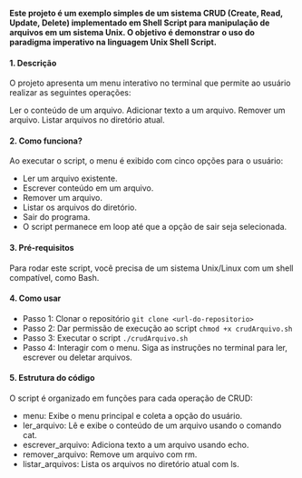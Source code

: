 **Este projeto é um exemplo simples de um sistema CRUD (Create, Read, Update, Delete) implementado em Shell Script para manipulação de arquivos em um sistema Unix. O objetivo é demonstrar o uso do paradigma imperativo na linguagem Unix Shell Script.**

#### 1. Descrição
O projeto apresenta um menu interativo no terminal que permite ao usuário realizar as seguintes operações:

Ler o conteúdo de um arquivo.
Adicionar texto a um arquivo.
Remover um arquivo.
Listar arquivos no diretório atual.

#### 2. Como funciona?
Ao executar o script, o menu é exibido com cinco opções para o usuário:

- Ler um arquivo existente.
- Escrever conteúdo em um arquivo.
- Remover um arquivo.
- Listar os arquivos do diretório.
- Sair do programa.
- O script permanece em loop até que a opção de sair seja selecionada.

#### 3. Pré-requisitos
Para rodar este script, você precisa de um sistema Unix/Linux com um shell compatível, como Bash.

#### 4. Como usar
- Passo 1: Clonar o repositório
`git clone <url-do-repositorio>`
- Passo 2: Dar permissão de execução ao script
`chmod +x crudArquivo.sh`
- Passo 3: Executar o script
`./crudArquivo.sh`
- Passo 4: Interagir com o menu. Siga as instruções no terminal para ler, escrever ou deletar arquivos.

#### 5. Estrutura do código
O script é organizado em funções para cada operação de CRUD:

- menu: Exibe o menu principal e coleta a opção do usuário.
- ler_arquivo: Lê e exibe o conteúdo de um arquivo usando o comando cat.
- escrever_arquivo: Adiciona texto a um arquivo usando echo.
- remover_arquivo: Remove um arquivo com rm.
- listar_arquivos: Lista os arquivos no diretório atual com ls.
